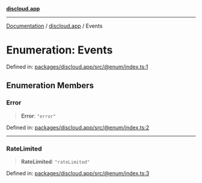 [**discloud.app**](../README.md)

***

[Documentation](../../packages.md) / [discloud.app](../README.md) / Events

# Enumeration: Events

Defined in: [packages/discloud.app/src/@enum/index.ts:1](https://github.com/discloud/discloud.app/blob/1458affc9a022eb2fc5fe37e7b3b002130b2fdad/packages/discloud.app/src/@enum/index.ts#L1)

## Enumeration Members

### Error

> **Error**: `"error"`

Defined in: [packages/discloud.app/src/@enum/index.ts:2](https://github.com/discloud/discloud.app/blob/1458affc9a022eb2fc5fe37e7b3b002130b2fdad/packages/discloud.app/src/@enum/index.ts#L2)

***

### RateLimited

> **RateLimited**: `"rateLimited"`

Defined in: [packages/discloud.app/src/@enum/index.ts:3](https://github.com/discloud/discloud.app/blob/1458affc9a022eb2fc5fe37e7b3b002130b2fdad/packages/discloud.app/src/@enum/index.ts#L3)

